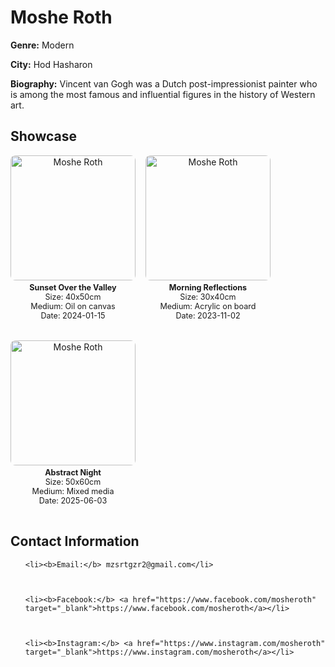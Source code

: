 <h1>Moshe Roth

</h1>

**Genre:** Modern

**City:** Hod Hasharon

**Biography:**
Vincent van Gogh was a Dutch post-impressionist painter who is among the most famous and influential figures in the history of Western art.


## Showcase
<div style="display: flex; flex-wrap: wrap; gap: 16px;">

  <div style="text-align:center; margin-bottom:16px;">
    <a href="/localart/assets/artists/mosheroth/1.png" target="_blank">
      <img src="/localart/assets/artists/mosheroth/1.png" alt="Moshe Roth" style="width:200px; height:auto; object-fit:cover; border-radius:8px; display:block; margin:0 auto;" />
    </a>
    <div style="font-size:0.9em; margin-top:4px;">
      <b>Sunset Over the Valley</b><br>
      Size: 40x50cm<br>
      Medium: Oil on canvas<br>
      Date: 2024-01-15
    </div>
  </div>

  <div style="text-align:center; margin-bottom:16px;">
    <a href="/localart/assets/artists/mosheroth/2.png" target="_blank">
      <img src="/localart/assets/artists/mosheroth/2.png" alt="Moshe Roth" style="width:200px; height:auto; object-fit:cover; border-radius:8px; display:block; margin:0 auto;" />
    </a>
    <div style="font-size:0.9em; margin-top:4px;">
      <b>Morning Reflections</b><br>
      Size: 30x40cm<br>
      Medium: Acrylic on board<br>
      Date: 2023-11-02
    </div>
  </div>

  <div style="text-align:center; margin-bottom:16px;">
    <a href="/localart/assets/artists/mosheroth/Screenshot%202025-06-03%20at%2022.39.08.png" target="_blank">
      <img src="/localart/assets/artists/mosheroth/Screenshot%202025-06-03%20at%2022.39.08.png" alt="Moshe Roth" style="width:200px; height:auto; object-fit:cover; border-radius:8px; display:block; margin:0 auto;" />
    </a>
    <div style="font-size:0.9em; margin-top:4px;">
      <b>Abstract Night</b><br>
      Size: 50x60cm<br>
      Medium: Mixed media<br>
      Date: 2025-06-03
    </div>
  </div>

</div>



## Contact Information
<ul>

  
    <li><b>Email:</b> mzsrtgzr2@gmail.com</li>
  

  
    <li><b>Facebook:</b> <a href="https://www.facebook.com/mosheroth" target="_blank">https://www.facebook.com/mosheroth</a></li>
  

  
    <li><b>Instagram:</b> <a href="https://www.instagram.com/mosheroth" target="_blank">https://www.instagram.com/mosheroth</a></li>
  

</ul>
